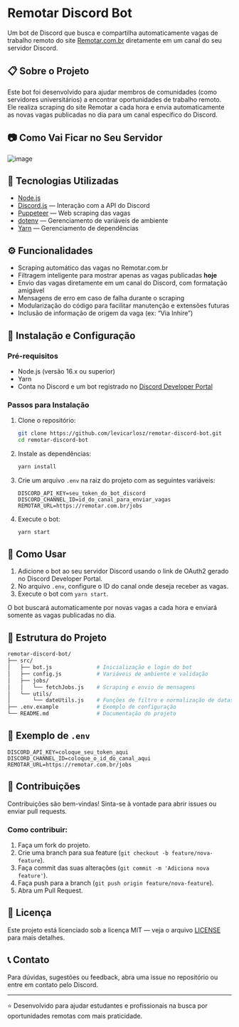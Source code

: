 
# Remotar Discord Bot

Um bot de Discord que busca e compartilha automaticamente vagas de trabalho remoto do site [Remotar.com.br](https://remotar.com.br) diretamente em um canal do seu servidor Discord.

## 📋 Sobre o Projeto

Este bot foi desenvolvido para ajudar membros de comunidades (como servidores universitários) a encontrar oportunidades de trabalho remoto. Ele realiza scraping do site Remotar a cada hora e envia automaticamente as novas vagas publicadas no dia para um canal específico do Discord.

## 📷 Como Vai Ficar no Seu Servidor

![image](https://github.com/user-attachments/assets/df1c3eae-a31d-4f27-b060-4277132479bc)

## 🔧 Tecnologias Utilizadas

- [Node.js](https://nodejs.org/)
- [Discord.js](https://discord.js.org/) — Interação com a API do Discord
- [Puppeteer](https://pptr.dev/) — Web scraping das vagas
- [dotenv](https://www.npmjs.com/package/dotenv) — Gerenciamento de variáveis de ambiente
- [Yarn](https://yarnpkg.com/) — Gerenciamento de dependências

## ⚙️ Funcionalidades

- Scraping automático das vagas no Remotar.com.br
- Filtragem inteligente para mostrar apenas as vagas publicadas **hoje**
- Envio das vagas diretamente em um canal do Discord, com formatação amigável
- Mensagens de erro em caso de falha durante o scraping
- Modularização do código para facilitar manutenção e extensões futuras
- Inclusão de informação de origem da vaga (ex: “Via Inhire”)

## 🚀 Instalação e Configuração

### Pré-requisitos

- Node.js (versão 16.x ou superior)
- Yarn
- Conta no Discord e um bot registrado no [Discord Developer Portal](https://discord.com/developers/applications)

### Passos para Instalação

1. Clone o repositório:

   ```bash
   git clone https://github.com/levicarlosz/remotar-discord-bot.git
   cd remotar-discord-bot
   ```

2. Instale as dependências:

   ```bash
   yarn install
   ```

3. Crie um arquivo `.env` na raiz do projeto com as seguintes variáveis:

   ```env
   DISCORD_API_KEY=seu_token_do_bot_discord
   DISCORD_CHANNEL_ID=id_do_canal_para_enviar_vagas
   REMOTAR_URL=https://remotar.com.br/jobs
   ```

4. Execute o bot:

   ```bash
   yarn start
   ```

## 📝 Como Usar

1. Adicione o bot ao seu servidor Discord usando o link de OAuth2 gerado no Discord Developer Portal.
2. No arquivo `.env`, configure o ID do canal onde deseja receber as vagas.
3. Execute o bot com `yarn start`.

O bot buscará automaticamente por novas vagas a cada hora e enviará somente as vagas publicadas no dia.

## 🧠 Estrutura do Projeto

```bash
remotar-discord-bot/
├── src/
│   ├── bot.js              # Inicialização e login do bot
│   ├── config.js           # Variáveis de ambiente e validação
│   ├── jobs/
│   │   └── fetchJobs.js    # Scraping e envio de mensagens
│   └── utils/
│       └── dateUtils.js    # Funções de filtro e normalização de datas
├── .env.example            # Exemplo de configuração
└── README.md               # Documentação do projeto
```

## 📁 Exemplo de `.env`

```env
DISCORD_API_KEY=coloque_seu_token_aqui
DISCORD_CHANNEL_ID=coloque_o_id_do_canal_aqui
REMOTAR_URL=https://remotar.com.br/jobs
```

## 🤝 Contribuições

Contribuições são bem-vindas! Sinta-se à vontade para abrir issues ou enviar pull requests.

### Como contribuir:

1. Faça um fork do projeto.
2. Crie uma branch para sua feature (`git checkout -b feature/nova-feature`).
3. Faça commit das suas alterações (`git commit -m 'Adiciona nova feature'`).
4. Faça push para a branch (`git push origin feature/nova-feature`).
5. Abra um Pull Request.

## 📜 Licença

Este projeto está licenciado sob a licença MIT — veja o arquivo [LICENSE](LICENSE) para mais detalhes.

## 📞 Contato

Para dúvidas, sugestões ou feedback, abra uma issue no repositório ou entre em contato pelo Discord.

---

⭐ Desenvolvido para ajudar estudantes e profissionais na busca por oportunidades remotas com mais praticidade.